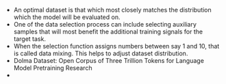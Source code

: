 * An optimal dataset is that which most closely matches the distribution which the model will be evaluated on.
* One of the data selection process can include selecting auxiliary samples that will most benefit the additional training signals for the target task.
* When the selection function assigns numbers between say 1 and 10, that is called data mixing. This helps to adjust dataset distribution.
* Dolma Dataset: Open Corpus of Three Trillion Tokens for Language Model Pretraining Research
* 